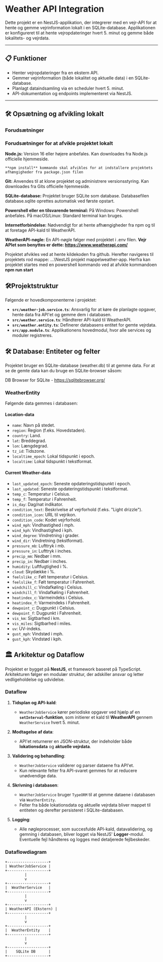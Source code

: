 # Weather API Integration

Dette projekt er en NestJS-applikation, der integrerer med en vejr-API for at hente og gemme vejrinformation lokalt i en SQLite-database. Applikationen er konfigureret til at hente vejropdateringer hvert 5. minut og gemme både lokalitets- og vejrdata.

---

## 📋 Funktioner

- Henter vejropdateringer fra en ekstern API.
- Gemmer vejrinformation (både lokalitet og aktuelle data) i en SQLite-database.
- Planlagt dataindsamling via en scheduler hvert 5. minut.
- API-dokumentation og endpoints implementeret via NestJS.

---

## 🛠️ Opsætning og afvikling lokalt

### Forudsætninger

### Forudsætninger for at afvikle projektet lokalt
**Node.js:** Version 16 eller højere anbefales. Kan downloades fra Node.js officielle hjemmeside.
  
    **npm install** kommando skal afvikles for at indstallere projektets afhængigheder fra package.json filen

**Git:** Anvendes til at klone projektet og administrere versionsstyring. Kan downloades fra Gits officielle hjemmeside.

**SQLite-database:** Projektet bruger SQLite som database. Databasefilen database.sqlite oprettes automatisk ved første opstart.

**Powershell eller en tilsvarende terminal:**
På Windows: Powershell anbefales.
På macOS/Linux: Standard terminal kan bruges.

**Internetforbindelse:** Nødvendigt for at hente afhængigheder fra npm og til at foretage API-kald til WeatherAPI.

**WeatherAPI-nøgle:** En API-nøgle følger med projektet i .env filen.
  **Vejr APIet som benyttes er dette: https://www.weatherapi.com/** 

Projektet afvikles ved at hente kildekoden fra github. Herefter navigeres til projektets rod mappe: ...\NestJS projekt mappe\weather-app. Herfra kan projektet startes med en powershell kommando ved at afvikle kommandoen **npm run start**

## 🛠️Projektstruktur
Følgende er hovedkomponenterne i projektet:

- **`src/weather-job.service.ts`**: Ansvarlig for at køre de planlagte opgaver, hente data fra API'et og gemme dem i databasen.  
- **`src/weather.service.ts`**: Håndterer API-kald til WeatherAPI.  
- **`src/weather.entity.ts`**: Definerer databasens entitet for gemte vejrdata.  
- **`src/app.module.ts`**: Applikationens hovedmodul, hvor alle services og moduler registreres.  


## 🛠️ Database: Entiteter og felter
Projektet bruger en SQLite-database (weather.db) til at gemme data. For at se de gemte data kan du bruge en SQLite-browser såsom:

DB Browser for SQLite - https://sqlitebrowser.org/

### WeatherEntity
Følgende data gemmes i databasen:

#### **Location-data**
- `name`: Navn på stedet.
- `region`: Region (f.eks. Hovedstaden).
- `country`: Land.
- `lat`: Breddegrad.
- `lon`: Længdegrad.
- `tz_id`: Tidszone.
- `localtime_epoch`: Lokal tidspunkt i epoch.
- `localtime`: Lokal tidspunkt i tekstformat.

#### **Current Weather-data**
- `last_updated_epoch`: Seneste opdateringstidspunkt i epoch.
- `last_updated`: Seneste opdateringstidspunkt i tekstformat.
- `temp_c`: Temperatur i Celsius.
- `temp_f`: Temperatur i Fahrenheit.
- `is_day`: Dag/nat indikator.
- `condition_text`: Beskrivelse af vejrforhold (f.eks. "Light drizzle").
- `condition_icon`: URL til vejrikon.
- `condition_code`: Kodet vejrforhold.
- `wind_mph`: Vindhastighed i mph.
- `wind_kph`: Vindhastighed i kph.
- `wind_degree`: Vindretning i grader.
- `wind_dir`: Vindretning (tekstformat).
- `pressure_mb`: Lufttryk i mb.
- `pressure_in`: Lufttryk i inches.
- `precip_mm`: Nedbør i mm.
- `precip_in`: Nedbør i inches.
- `humidity`: Luftfugtighed i %.
- `cloud`: Skydække i %.
- `feelslike_c`: Følt temperatur i Celsius.
- `feelslike_f`: Følt temperatur i Fahrenheit.
- `windchill_c`: Vindafkøling i Celsius.
- `windchill_f`: Vindafkøling i Fahrenheit.
- `heatindex_c`: Varmeindeks i Celsius.
- `heatindex_f`: Varmeindeks i Fahrenheit.
- `dewpoint_c`: Dugpunkt i Celsius.
- `dewpoint_f`: Dugpunkt i Fahrenheit.
- `vis_km`: Sigtbarhed i km.
- `vis_miles`: Sigtbarhed i miles.
- `uv`: UV-indeks.
- `gust_mph`: Vindstød i mph.
- `gust_kph`: Vindstød i kph.

## 🏛️ Arkitektur og Dataflow

Projektet er bygget på **NestJS**, et framework baseret på TypeScript. Arkitekturen følger en modulær struktur, der adskiller ansvar og letter vedligeholdelse og udvidelse.

### Dataflow

1. **Tidsplan og API-kald**:  
   - `WeatherJobService` kører periodiske opgaver ved hjælp af en **`setInterval`-funktion**, som initierer et kald til **WeatherAPI** gennem `WeatherService` hvert 5. minut.

2. **Modtagelse af data**:  
   - API'et returnerer en JSON-struktur, der indeholder både **lokationsdata** og **aktuelle vejrdata**.

3. **Validering og behandling**:  
   - `WeatherJobService` validerer og parser dataene fra API'et.
   - Kun relevante felter fra API-svaret gemmes for at reducere unødvendige data.

4. **Skrivning i databasen**:  
   - `WeatherJobService` bruger `TypeORM` til at gemme dataene i databasen via `WeatherEntity`.
   - Felter fra både lokationsdata og aktuelle vejrdata bliver mappet til entiteten og derefter persisteret i SQLite-databasen.

5. **Logging**:  
   - Alle nøgleprocesser, som succesfulde API-kald, datavalidering, og gemning i databasen, bliver logget via NestJS' **Logger**-modul. Eventuelle fejl håndteres og logges med detaljerede fejlbeskeder.

### Dataflowdiagram

```plaintext
+-------------------+
| WeatherJobService |
+-------------------+
         |
         v
+-------------------+
|  WeatherService   |
+-------------------+
         |
         v
+-------------------+
| WeatherAPI (Ekstern) |
+-------------------+
         |
         v
+-------------------+
|  WeatherEntity    |
+-------------------+
         |
         v
+-------------------+
|    SQLite DB      |
+-------------------+

